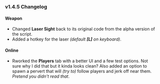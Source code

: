 ### v1.4.5 Changelog

#### Weapon

- Changed **Laser Sight** back to its original code from the alpha version of the script.
- Added a hotkey for the laser *(default **[L]** on keyboard)*.

#### Online

- Rworked the **Players** tab with a better UI and a few test options. Not sure why I did that but it kinda looks clean? Also added an option to spawn a pervert that will *(try to)* follow players and jerk off near them. *Pretend you didn't read that*.
